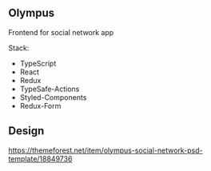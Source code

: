 ## Olympus
Frontend for social network app

Stack:
* TypeScript
* React
* Redux
* TypeSafe-Actions
* Styled-Components
* Redux-Form

## Design
https://themeforest.net/item/olympus-social-network-psd-template/18849736